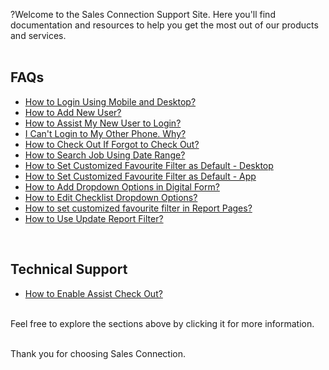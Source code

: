 ?Welcome to the Sales Connection Support Site. Here you'll find documentation and resources to help you get the most out of our products and services.<br><br>

## FAQs

- [How to Login Using Mobile and Desktop?](Login.md)
- [How to Add New User?](Add_New_User.md)
- [How to Assist My New User to Login?](New_User_Login.md)
- [I Can't Login to My Other Phone. Why?](IMEI.md)
- [How to Check Out If Forgot to Check Out?](Assist_Check_Out.md)
- [How to Search Job Using Date Range?](Job_Filter_by_Date_Range.md)
- [How to Set Customized Favourite Filter as Default - Desktop ](Default_Favourite_Filter.md)
- [How to Set Customized Favourite Filter as Default - App ](Default_Favourite_Filter_App.md)
- [How to Add Dropdown Options in Digital Form?](Add_Dropdown_Options.md)
- [How to Edit Checklist Dropdown Options?](Edit_Checklist_Dropdown_Options.md)
- [How to set customized favourite filter in Report Pages?](Customize_Filter_in_Report_Pages.md)
- [How to Use Update Report Filter?](Job_Update_Report_Filter.md)

<br>

## Technical Support

- [How to Enable Assist Check Out?](Enable_Assist_Check_Out.md)

<br>
Feel free to explore the sections above by clicking it for more information.<br><br>

Thank you for choosing Sales Connection.

